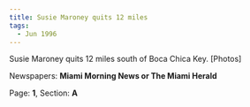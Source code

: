 ```yaml
---  
title: Susie Maroney quits 12 miles  
tags:  
  - Jun 1996  
---  
```

  
Susie Maroney quits 12 miles south of Boca Chica Key. [Photos]  
  
Newspapers: **Miami Morning News or The Miami Herald**  
  
Page: **1**, Section: **A** 
